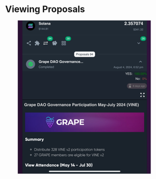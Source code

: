 # Viewing Proposals

<figure><img src="../../../.gitbook/assets/IMG_0518 (1).jpeg" alt=""><figcaption></figcaption></figure>
